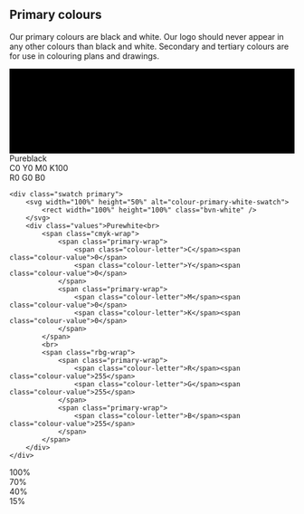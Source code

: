 <section id="colours-page-primary-colours">
</section>

## Primary colours

Our primary colours are black and white. Our logo should never appear in any other colours than black and white. Secondary and tertiary colours are for use in colouring plans and drawings.

<div class="primary-container">
	<div class="swatch primary">
		<svg width="100%" height="50%" alt="colour-primary-black-swatch">
			<rect width="100%" height="100%" class="bvn-black" />
		</svg>
		<div class="values">Pureblack<br>
			<span class="cmyk-wrap">
				<span class="primary-wrap">
					<span class="colour-letter">C</span><span class="colour-value">0</span>
					<span class="colour-letter">Y</span><span class="colour-value">0</span>
				</span>
				<span class="primary-wrap">
					<span class="colour-letter">M</span><span class="colour-value">0</span>
					<span class="colour-letter">K</span><span class="colour-value">100</span>
				</span>
			</span>
			<br>
			<span class="rbg-wrap">
				<span>
					<span class="colour-letter">R</span><span class="colour-value">0</span>
					<span class="colour-letter">G</span><span class="colour-value">0</span>
				</span>
				<span class="primary-wrap">
					<span class="colour-letter">B</span><span class="colour-value">0</span>
				</span>
			</span>
		</div>
	</div>

	<div class="swatch primary">
		<svg width="100%" height="50%" alt="colour-primary-white-swatch">
			<rect width="100%" height="100%" class="bvn-white" />
		</svg>
		<div class="values">Purewhite<br>
			<span class="cmyk-wrap"> 
				<span class="primary-wrap">
					<span class="colour-letter">C</span><span class="colour-value">0</span>
					<span class="colour-letter">Y</span><span class="colour-value">0</span>
				</span>
				<span class="primary-wrap">
					<span class="colour-letter">M</span><span class="colour-value">0</span>
					<span class="colour-letter">K</span><span class="colour-value">0</span>
				</span>
			</span>
			<br>
			<span class="rbg-wrap">
				<span class="primary-wrap">
					<span class="colour-letter">R</span><span class="colour-value">255</span>
					<span class="colour-letter">G</span><span class="colour-value">255</span>
				</span>
				<span class="primary-wrap">
					<span class="colour-letter">B</span><span class="colour-value">255</span>
				</span>
			</span>
		</div>
	</div>
</div>


<div class="swatch tint">
	<div class="tint-wrapper"><div class="tint100"></div><div class="tint-value">100%</div></div>
	<div class="tint-wrapper"><div class="tint070"></div><div class="tint-value">70%</div></div>
	<div class="tint-wrapper"><div class="tint040"></div><div class="tint-value">40%</div></div>
	<div class="tint-wrapper"><div class="tint015"></div><div class="tint-value">15%</div></div>
</div>